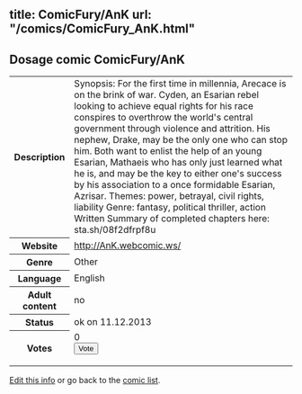 title: ComicFury/AnK
url: "/comics/ComicFury_AnK.html"
---
Dosage comic ComicFury/AnK
-----------------------------------------

<p id="msg"></p>
<script type="text/javascript">
if (window.location.search === '?edit_info_mail=sent_ok') {
  var elem = document.getElementById("msg");
  elem.innerHTML = 'Edited information sucessfully sent for review, which is usually done daily. Thanks!';
  elem.className = 'ok';
}
</script>
<table class="comicinfo">
<tr>
<th>Description</th><td>Synopsis: For the first time in millennia, Arecace is on the brink of war. Cyden, an Esarian rebel looking to achieve equal rights for his race conspires to overthrow the world's central government through violence and attrition. His nephew, Drake, may be the only one who can stop him. Both want to enlist the help of an young Esarian, Mathaeis who has only just learned what he is, and may be the key to either one's success by his association to a once formidable Esarian, Azrisar. Themes: power, betrayal, civil rights, liability Genre: fantasy, political thriller, action Written Summary of completed chapters here: sta.sh/08f2dfrpf8u</td>
</tr>
<tr>
<th>Website</th><td><a href="http://AnK.webcomic.ws/">http://AnK.webcomic.ws/</a></td>
</tr>
<tr>
<th>Genre</th><td>Other</td>
</tr>
<tr>
<th>Language</th><td>English</td>
</tr>
<tr>
<th>Adult content</th><td>no</td>
</tr>
<tr>
<th>Status</th><td>ok on 11.12.2013</td>
</tr>
<tr>
<th>Votes</th><td>0
<form action="http://gaecounter.appspot.com/count/" method="POST">
<input name="name" type="hidden" value="ComicFury_AnK"/>
<input name="uid" type="hidden" id="voteuid" value=""/>
<input type="submit" value="Vote"/>
</form>
</td>
</tr>
</table>
<script type="text/javascript">
var ua = navigator.userAgent;
document.getElementById("voteuid").value = ua.replace(/[^a-zA-Z0-9\._:]/g , "_");;
</script>

[Edit this info](ComicFury_AnK_edit.html) or go back to the [comic list](../comic-index.html).
